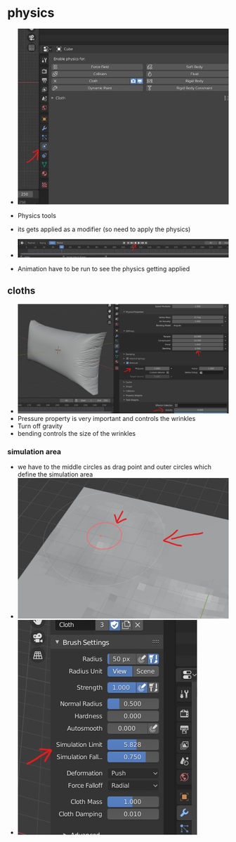 # physics

- <img src="./images/physics-property.jpg" alt="physics-property" />
- Physics tools
- its gets applied as a modifier (so need to apply the physics)

- <img src="./images/animation-panel.jpg" alt="animation-panel" />
- Animation have to be run to see the physics getting applied

## cloths

- <img src="./images/physics-cloths-property.jpg" alt="physics-cloths-property" />
- Pressure property is very important and controls the wrinkles
- Turn off gravity
- bending controls the size of the wrinkles

### simulation area

- we have to the middle circles as drag point and outer circles which define the simulation area
- <img src="./images/simulation-circle.jpg" alt="simulation-circle" />
- <img src="./images/simulation-circle-setting.jpg" alt="simulation-circle-setting" />
